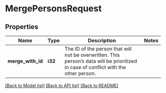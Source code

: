 # MergePersonsRequest

## Properties

Name | Type | Description | Notes
------------ | ------------- | ------------- | -------------
**merge_with_id** | **i32** | The ID of the person that will not be overwritten. This person’s data will be prioritized in case of conflict with the other person. | 

[[Back to Model list]](../README.md#documentation-for-models) [[Back to API list]](../README.md#documentation-for-api-endpoints) [[Back to README]](../README.md)


